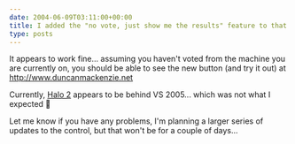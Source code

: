 ```yaml
---
date: 2004-06-09T03:11:00+00:00
title: I added the "no vote, just show me the results" feature to that polling component...
type: posts
---
```

It appears to work fine... assuming you haven't voted from the machine you are currently on, you should be able to see the new button (and try it out) at <http://www.duncanmackenzie.net>

Currently, [Halo 2](https://www.bungie.net/games/halo2/Default.aspx) appears to be behind VS 2005... which was not what I expected 🙂

Let me know if you have any problems, I'm planning a larger series of updates to the control, but that won't be for a couple of days...
